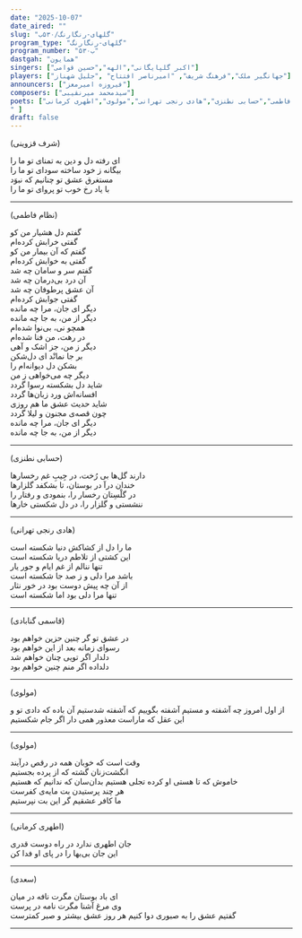 ```yaml
---
date: "2025-10-07"
date_aired: ""
slug: "گلهای-رنگارنگ/۵۳۰ب"
program_type: "گلهای-رنگارنگ"
program_number: "۵۳۰ب"
dastgah: "همایون"
singers: ["اکبر گلپایگانی","الهه","حسین قوامی"]
players: ["جهانگیر ملک","فرهنگ شریف", "امیرناصر افتتاح" ,"جلیل شهناز"]
announcers: ["فیروزه امیرمعز"]
composers: ["سیدمحمد میرنقیبی"]
poets: ["شرف‌ قزوینی","قاسمی گنابادی","نظام فاطمی","حسابی نطنزی","هادی رنجی تهرانی","مولوی","اطهری کرمانی
" ]
draft: false
---
```


(شرف‌ قزوینی)

ای رفته دل و دین به تمنای تو ما را  
بیگانه ز خود ساخته سودای تو ما را  
مستغرق عشق تو چنانیم که نبوَد  
با یاد رخ خوب تو پروای تو ما را  

---

(نظام فاطمی)

گفتم دل هشیار من کو  
گفتی خرابش کرده‌ام  
گفتم که آن بیمار من کو  
گفتی به خوابش کرده‌ام  
گفتم سر و سامان چه شد  
آن درد بی‌درمان چه شد  
آن عشق پرطوفان چه شد  
گفتی جوابش کرده‌ام  
دیگر ای جان، مرا چه مانده  
دیگر از من، به جا چه مانده  
همچو نی، بی‌نوا شده‌ام  
در رهت، من فنا شده‌ام  
دیگر ز من، جز اشک و آهی  
بر جا نمانْد ای دل‌شکن  
بشکن دل دیوانه‌ام را  
دیگر چه می‌خواهی ز من  
شاید دل بشکسته رسوا گردد  
افسانه‌اش ورد زبان‌ها گردد  
شاید حدیث عشق ما هم روزی  
چون قصه‌ی مجنون و لیلا گردد  
دیگر ای جان، مرا چه مانده  
دیگر از من، به جا چه مانده  

---

(حسابی نطنزی)

دارند گل‌ها بی رُخت، در جِیبِ غم رخسارها  
خندان درآ در بوستان، تا بشکفد گلزارها  
در گلْسِتان رخسار را، بنمودی و رفتار را  
ننشستی و گلزار را، در دل شکستی خارها  

---

(هادی رنجی تهرانی)

ما را دل از کشاکش دنیا شکسته است  
این کشتی از تلاطم دریا شکسته است  
تنها ننالم از غم ایام و جور یار  
باشد مرا دلی و ز صد جا شکسته است  
از آن چه پیش دوست بود در خور نثار  
تنها مرا دلی بود اما شکسته است  

---

(قاسمی گنابادی)

در عشق تو گر چنین حزین خواهم بود  
رسوای زمانه بعد از این خواهم بود  
دلدار اگر تویی چنان خواهم شد  
دلداده اگر منم چنین خواهم بود  

---

(مولوی)

از اول امروز چه آشفته و مستیم 
آشفته بگوییم که آشفته شدستیم
آن باده که دادی تو و این عقل که ماراست 
معذور همی دار اگر جام شکستیم

---

(مولوی)

وقت است که خوبان همه در رقص درآیند  
انگشت‌زنان گشته که از پرده بجستیم  
خاموش که تا هستی او کرده تجلی
هستیم بدان‌سان که ندانیم که هستیم  
هر چند پرستیدن بت مایه‌ی کفرست  
ما کافر عشقیم گر این بت نپرستیم  


---

(اطهری کرمانی)

جان اطهری ندارد در راه دوست قدری  
این جان بی‌بها را در پای او فدا کن  

---

(سعدی)

ای باد بوستان مگرت نافه در میان  
وی مرغ آشنا مگرت نامه در پرست  
گفتیم عشق را به صبوری دوا کنیم
هر روز عشق بیشتر و صبر کمترست  

---




